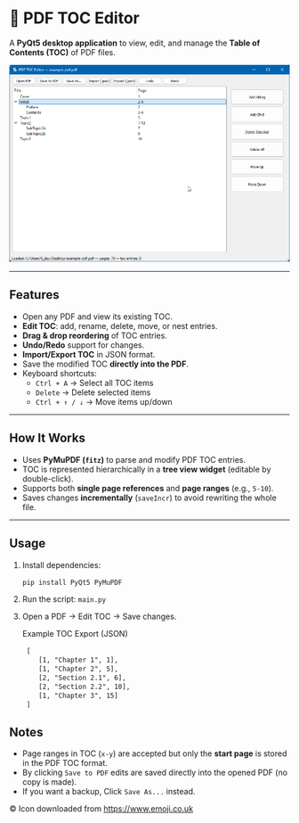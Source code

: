 # 📑 PDF TOC Editor

A **PyQt5 desktop application** to view, edit, and manage the **Table of Contents (TOC)** of PDF files.

<img src="assets/screenshot.png">

---
## Features
- Open any PDF and view its existing TOC.
- **Edit TOC**: add, rename, delete, move, or nest entries.
- **Drag & drop reordering** of TOC entries.
- **Undo/Redo** support for changes.
- **Import/Export TOC** in JSON format.
- Save the modified TOC **directly into the PDF**.
- Keyboard shortcuts:
  - `Ctrl + A` → Select all TOC items
  - `Delete` → Delete selected items
  - `Ctrl + ↑ / ↓` → Move items up/down
---
## How It Works
- Uses **PyMuPDF (`fitz`)** to parse and modify PDF TOC entries.
- TOC is represented hierarchically in a **tree view widget** (editable by double-click).
- Supports both **single page references** and **page ranges** (e.g., `5-10`).
- Saves changes **incrementally** (`saveIncr`) to avoid rewriting the whole file.
---
## Usage
1. Install dependencies:
   ```bash
   pip install PyQt5 PyMuPDF
2. Run the script: `main.py`
3. Open a PDF → Edit TOC → Save changes.

   Example TOC Export (JSON)
   ```
    [
       [1, "Chapter 1", 1],
       [1, "Chapter 2", 5],
       [2, "Section 2.1", 6],
       [2, "Section 2.2", 10],
       [1, "Chapter 3", 15]
    ]
   ```

## Notes
-   Page ranges in TOC (`x-y`) are accepted but only the **start page** is stored in the PDF TOC format.
-   By clicking `Save to PDF` edits are saved directly into the opened PDF (no copy is made).
-   If you want a backup, Click `Save As...` instead.

&copy; Icon downloaded from https://www.emoji.co.uk
